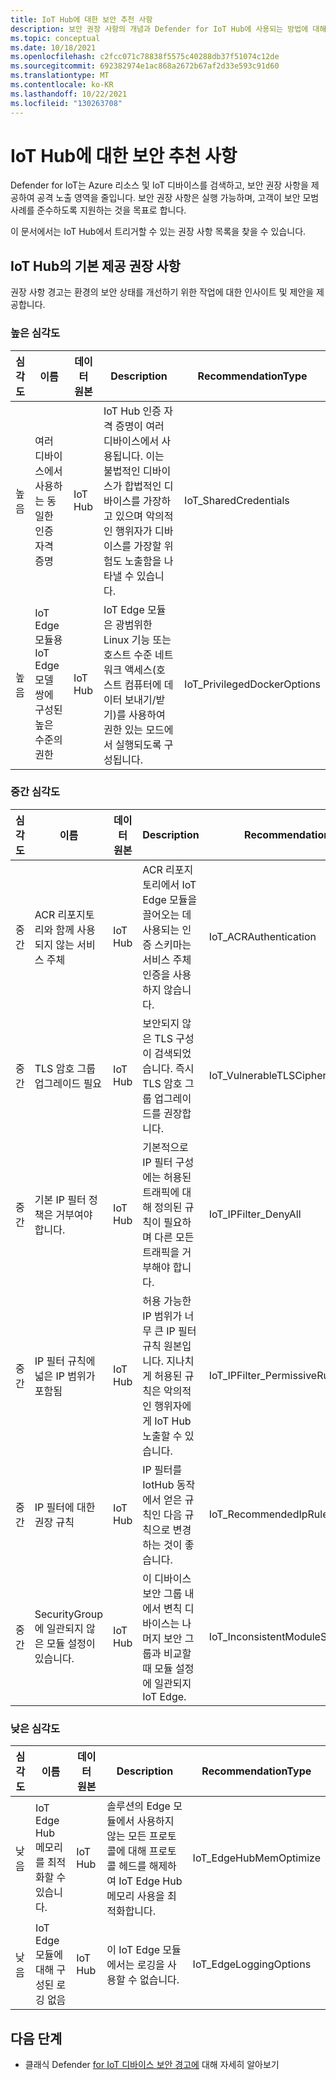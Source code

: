 ```yaml
---
title: IoT Hub에 대한 보안 추천 사항
description: 보안 권장 사항의 개념과 Defender for IoT Hub에 사용되는 방법에 대해 알아봅니다.
ms.topic: conceptual
ms.date: 10/18/2021
ms.openlocfilehash: c2fcc071c78838f5575c40288db37f51074c12de
ms.sourcegitcommit: 692382974e1ac868a2672b67af2d33e593c91d60
ms.translationtype: MT
ms.contentlocale: ko-KR
ms.lasthandoff: 10/22/2021
ms.locfileid: "130263708"
---
```

# <a name="security-recommendations-for-iot-hub"></a>IoT Hub에 대한 보안 추천 사항

Defender for IoT는 Azure 리소스 및 IoT 디바이스를 검색하고, 보안 권장 사항을 제공하여 공격 노출 영역을 줄입니다.
보안 권장 사항은 실행 가능하며, 고객이 보안 모범 사례를 준수하도록 지원하는 것을 목표로 합니다.

이 문서에서는 IoT Hub에서 트리거할 수 있는 권장 사항 목록을 찾을 수 있습니다.

## <a name="built-in-recommendations-in-iot-hub"></a>IoT Hub의 기본 제공 권장 사항

권장 사항 경고는 환경의 보안 상태를 개선하기 위한 작업에 대한 인사이트 및 제안을 제공합니다.

### <a name="high-severity"></a>높은 심각도

| 심각도 | 이름 | 데이터 원본 | Description | RecommendationType |
|--|--|--|--|--|
| 높음 | 여러 디바이스에서 사용하는 동일한 인증 자격 증명 | IoT Hub | IoT Hub 인증 자격 증명이 여러 디바이스에서 사용됩니다. 이는 불법적인 디바이스가 합법적인 디바이스를 가장하고 있으며 악의적인 행위자가 디바이스를 가장할 위험도 노출함을 나타낼 수 있습니다. | IoT_SharedCredentials |
| 높음 | IoT Edge 모듈용 IoT Edge 모델 쌍에 구성된 높은 수준의 권한 | IoT Hub | IoT Edge 모듈은 광범위한 Linux 기능 또는 호스트 수준 네트워크 액세스(호스트 컴퓨터에 데이터 보내기/받기)를 사용하여 권한 있는 모드에서 실행되도록 구성됩니다. | IoT_PrivilegedDockerOptions |

### <a name="medium-severity"></a>중간 심각도

| 심각도 | 이름 | 데이터 원본 | Description | RecommendationType |
|--|--|--|--|--|
| 중간 | ACR 리포지토리와 함께 사용되지 않는 서비스 주체 | IoT Hub | ACR 리포지토리에서 IoT Edge 모듈을 끌어오는 데 사용되는 인증 스키마는 서비스 주체 인증을 사용하지 않습니다. | IoT_ACRAuthentication |
| 중간 | TLS 암호 그룹 업그레이드 필요 | IoT Hub | 보안되지 않은 TLS 구성이 검색되었습니다. 즉시 TLS 암호 그룹 업그레이드를 권장합니다. | IoT_VulnerableTLSCipherSuite |
| 중간 | 기본 IP 필터 정책은 거부여야 합니다. | IoT Hub | 기본적으로 IP 필터 구성에는 허용된 트래픽에 대해 정의된 규칙이 필요하며 다른 모든 트래픽을 거부해야 합니다. | IoT_IPFilter_DenyAll |
| 중간 | IP 필터 규칙에 넓은 IP 범위가 포함됨 | IoT Hub | 허용 가능한 IP 범위가 너무 큰 IP 필터 규칙 원본입니다. 지나치게 허용된 규칙은 악의적인 행위자에게 IoT Hub 노출할 수 있습니다. | IoT_IPFilter_PermissiveRule |
| 중간 | IP 필터에 대한 권장 규칙 | IoT Hub | IP 필터를 IotHub 동작에서 얻은 규칙인 다음 규칙으로 변경하는 것이 좋습니다. | IoT_RecommendedIpRulesByBaseLine |
| 중간 | SecurityGroup에 일관되지 않은 모듈 설정이 있습니다. | IoT Hub | 이 디바이스 보안 그룹 내에서 변칙 디바이스는 나머지 보안 그룹과 비교할 때 모듈 설정에 일관되지 IoT Edge. | IoT_InconsistentModuleSettings |

### <a name="low-severity"></a>낮은 심각도

| 심각도 | 이름 | 데이터 원본 | Description | RecommendationType |
|--|--|--|--|--|
| 낮음 | IoT Edge Hub 메모리를 최적화할 수 있습니다. | IoT Hub | 솔루션의 Edge 모듈에서 사용하지 않는 모든 프로토콜에 대해 프로토콜 헤드를 해제하여 IoT Edge Hub 메모리 사용을 최적화합니다. | IoT_EdgeHubMemOptimize |
| 낮음 | IoT Edge 모듈에 대해 구성된 로깅 없음 | IoT Hub | 이 IoT Edge 모듈에서는 로깅을 사용할 수 없습니다. | IoT_EdgeLoggingOptions |

## <a name="next-steps"></a>다음 단계

- 클래식 Defender [for IoT 디바이스 보안 경고에](agent-based-security-alerts.md) 대해 자세히 알아보기
